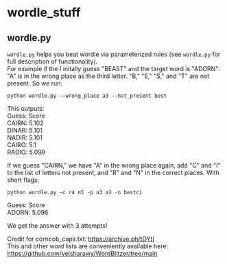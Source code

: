 # wordle_stuff

## wordle.py                                                                     
`wordle.py` helps you beat wordle via parameterized rules (see `wordle.py` for full description of functionality).  
For example if the I initally guess "BEAST" and the target word is "ADORN":
"A" is in the wrong place as the third letter. "B," "E," "S," and "T" are not present. So we run:
```
python wordle.py --wrong_place a3 --not_present best
```
This outputs:  
Guess: Score  
CAIRN: 5.102  
DINAR: 5.101  
NADIR: 5.101  
CAIRO: 5.1  
RADIO: 5.099  

If we guess "CAIRN," we have "A" in the wrong place again, add "C" and "I" to the list of letters not present, and "R" and "N" in the correct places. With short flags:
```
python wordle.py -c r4 n5 -p a3 a2 -n bestci
```
Guess: Score  
ADORN: 5.096  

We get the answer with 3 attempts!

Credit for corncob_caps.txt: https://archive.ph/tDYtI  
This and other word lists are conveniently available here: https://github.com/yelsharawy/WordBlitzer/tree/main
